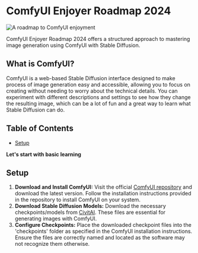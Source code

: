 # ComfyUI Enjoyer Roadmap 2024

![A roadmap to ComfyUI enjoyment](thumbnail.png)

ComfyUI Enjoyer Roadmap 2024 offers a structured approach to mastering image generation using ComfyUI with Stable Diffusion.

## What is ComfyUI?

ComfyUI is a web-based Stable Diffusion interface designed to make process of image generation easy and accessible, allowing you to focus on creating without needing to worry about the technical details. You can experiment with different descriptions and settings to see how they change the resulting image, which can be a lot of fun and a great way to learn what Stable Diffusion can do.

## Table of Contents

- [Setup](#setup)

**Let's start with basic learning**

## Setup

1. **Download and Install ComfyUI:** Visit the official [ComfyUI repository](https://github.com/comfyanonymous/ComfyUI) and download the latest version. Follow the installation instructions provided in the repository to install ComfyUI on your system.
2. **Download Stable Diffusion Models:** Download the necessary checkpoints/models from [CivitAI](https://civitai.com/). These files are essential for generating images with ComfyUI.
3. **Configure Checkpoints:** Place the downloaded checkpoint files into the 'checkpoints' folder as specified in the ComfyUI installation instructions. Ensure the files are correctly named and located as the software may not recognize them otherwise.
